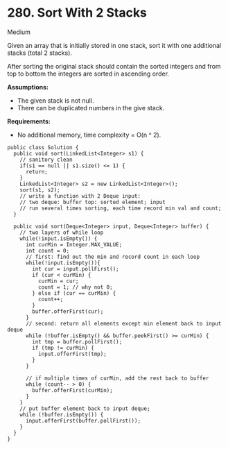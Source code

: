 # 280. Sort With 2 Stacks

Medium

Given an array that is initially stored in one stack, sort it with one additional stacks \(total 2 stacks\).

After sorting the original stack should contain the sorted integers and from top to bottom the integers are sorted in ascending order.

**Assumptions:**

* The given stack is not null.
* There can be duplicated numbers in the give stack.

**Requirements:**

* No additional memory, time complexity = O\(n ^ 2\).

```text
public class Solution {
  public void sort(LinkedList<Integer> s1) {
    // sanitory clean
    if(s1 == null || s1.size() <= 1) {
      return;
    }
    LinkedList<Integer> s2 = new LinkedList<Integer>();
    sort(s1, s2);
    // write a function with 2 Deque input: 
    // two deque: buffer top: sorted element; input
    // run several times sorting, each time record min val and count;
  }

  public void sort(Deque<Integer> input, Deque<Integer> buffer) {
    // two layers of while loop
    while(!input.isEmpty()) {     
      int curMin = Integer.MAX_VALUE;
      int count = 0;
      // first: find out the min and record count in each loop
      while(!input.isEmpty()){
        int cur = input.pollFirst();
        if (cur < curMin) {
          curMin = cur;
          count = 1; // why not 0;
        } else if (cur == curMin) {
          count++;
        }
        buffer.offerFirst(cur);
      }
      // second: return all elements except min element back to input deque
      while (!buffer.isEmpty() && buffer.peekFirst() >= curMin) {
        int tmp = buffer.pollFirst();
        if (tmp != curMin) {
          input.offerFirst(tmp);
        }
      }

      // if multiple times of curMin, add the rest back to buffer
      while (count-- > 0) {
        buffer.offerFirst(curMin);
      }
    }
    // put buffer element back to input deque; 
    while (!buffer.isEmpty()) {
      input.offerFirst(buffer.pollFirst());
    }
  }
}
```

